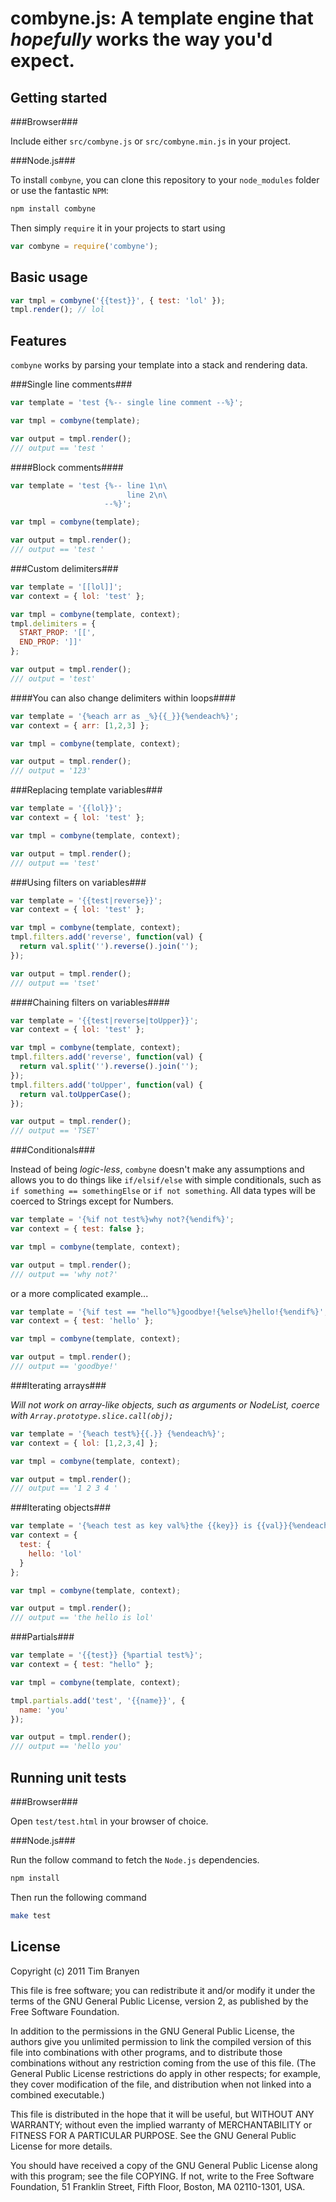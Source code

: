 combyne.js: A template engine that *hopefully* works the way you'd expect.
==========================================================================

Getting started
--------------

###Browser###

Include either `src/combyne.js` or `src/combyne.min.js` in your project.

###Node.js###

To install `combyne`, you can clone this repository to your `node_modules`
folder or use the fantastic `NPM`:

``` bash
npm install combyne
```

Then simply `require` it in your projects to start using

``` javascript
var combyne = require('combyne');
```

Basic usage
-----------

``` javascript
var tmpl = combyne('{{test}}', { test: 'lol' });
tmpl.render(); // lol
```

Features
-------------

`combyne` works by parsing your template into a stack and rendering data.

###Single line comments###

``` javascript
var template = 'test {%-- single line comment --%}';

var tmpl = combyne(template);

var output = tmpl.render();
/// output == 'test '
```

####Block comments####

``` javascript
var template = 'test {%-- line 1\n\
                          line 2\n\
                     --%}';

var tmpl = combyne(template);

var output = tmpl.render();
/// output == 'test '
```

###Custom delimiters###

``` javascript
var template = '[[lol]]';
var context = { lol: 'test' };

var tmpl = combyne(template, context);
tmpl.delimiters = {
  START_PROP: '[[',
  END_PROP: ']]'
};

var output = tmpl.render();
/// output = 'test'
```

####You can also change delimiters within loops####

``` javascript
var template = '{%each arr as _%}{{_}}{%endeach%}';
var context = { arr: [1,2,3] };

var tmpl = combyne(template, context);

var output = tmpl.render();
/// output = '123'
```

###Replacing template variables###

``` javascript
var template = '{{lol}}';
var context = { lol: 'test' };

var tmpl = combyne(template, context);

var output = tmpl.render();
/// output == 'test'
```

###Using filters on variables###

``` javascript
var template = '{{test|reverse}}';
var context = { lol: 'test' };

var tmpl = combyne(template, context);
tmpl.filters.add('reverse', function(val) {
  return val.split('').reverse().join('');
});

var output = tmpl.render();
/// output == 'tset'
```

####Chaining filters on variables####

``` javascript
var template = '{{test|reverse|toUpper}}';
var context = { lol: 'test' };

var tmpl = combyne(template, context);
tmpl.filters.add('reverse', function(val) {
  return val.split('').reverse().join('');
});
tmpl.filters.add('toUpper', function(val) {
  return val.toUpperCase();
});

var output = tmpl.render();
/// output == 'TSET'
```

###Conditionals###

Instead of being *logic-less*, `combyne` doesn't make any assumptions and
allows you to do things like `if/elsif/else` with simple conditionals,
such as `if something == somethingElse` or `if not something`.  All data 
types will be coerced to Strings except for Numbers.

``` javascript
var template = '{%if not test%}why not?{%endif%}';
var context = { test: false };

var tmpl = combyne(template, context);

var output = tmpl.render();
/// output == 'why not?'
```

or a more complicated example...

``` javascript
var template = '{%if test == "hello"%}goodbye!{%else%}hello!{%endif%}';
var context = { test: 'hello' };

var tmpl = combyne(template, context);

var output = tmpl.render();
/// output == 'goodbye!'
```

###Iterating arrays###

*Will not work on array-like objects, such as arguments or NodeList, coerce with
`Array.prototype.slice.call(obj);`*

``` javascript
var template = '{%each test%}{{.}} {%endeach%}';
var context = { lol: [1,2,3,4] };

var tmpl = combyne(template, context);

var output = tmpl.render();
/// output == '1 2 3 4 '
```

###Iterating objects###

``` javascript
var template = '{%each test as key val%}the {{key}} is {{val}}{%endeach%}';
var context = {
  test: {
    hello: 'lol'
  }
};

var tmpl = combyne(template, context);

var output = tmpl.render();
/// output == 'the hello is lol'
```

###Partials###

``` javascript
var template = '{{test}} {%partial test%}';
var context = { test: "hello" };

var tmpl = combyne(template, context);

tmpl.partials.add('test', '{{name}}', {
  name: 'you'
});

var output = tmpl.render();
/// output == 'hello you'
```


Running unit tests
------------------

###Browser###

Open `test/test.html` in your browser of choice.

###Node.js###

Run the follow command to fetch the `Node.js` dependencies.

``` bash
npm install
```

Then run the following command

``` bash
make test
```

License
-------

Copyright (c) 2011 Tim Branyen

This file is free software; you can redistribute it and/or modify
it under the terms of the GNU General Public License, version 2,
as published by the Free Software Foundation.

In addition to the permissions in the GNU General Public License,
the authors give you unlimited permission to link the compiled
version of this file into combinations with other programs,
and to distribute those combinations without any restriction
coming from the use of this file.  (The General Public License
restrictions do apply in other respects; for example, they cover
modification of the file, and distribution when not linked into
a combined executable.)

This file is distributed in the hope that it will be useful, but
WITHOUT ANY WARRANTY; without even the implied warranty of
MERCHANTABILITY or FITNESS FOR A PARTICULAR PURPOSE.  See the GNU
General Public License for more details.

You should have received a copy of the GNU General Public License
along with this program; see the file COPYING.  If not, write to
the Free Software Foundation, 51 Franklin Street, Fifth Floor,
Boston, MA 02110-1301, USA.
